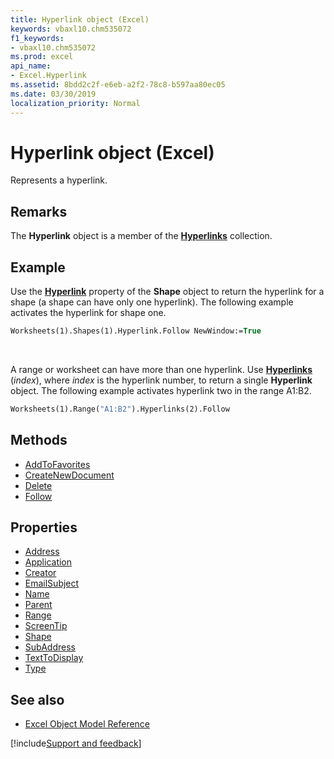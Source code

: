 ```yaml
---
title: Hyperlink object (Excel)
keywords: vbaxl10.chm535072
f1_keywords:
- vbaxl10.chm535072
ms.prod: excel
api_name:
- Excel.Hyperlink
ms.assetid: 8bdd2c2f-e6eb-a2f2-78c8-b597aa80ec05
ms.date: 03/30/2019
localization_priority: Normal
---
```



# Hyperlink object (Excel)

Represents a hyperlink.


## Remarks

The **Hyperlink** object is a member of the **[Hyperlinks](Excel.Hyperlinks.md)** collection.


## Example

Use the **[Hyperlink](Excel.Shape.Hyperlink.md)** property of the **Shape** object to return the hyperlink for a shape (a shape can have only one hyperlink). The following example activates the hyperlink for shape one.

```vb
Worksheets(1).Shapes(1).Hyperlink.Follow NewWindow:=True
```

<br/>

A range or worksheet can have more than one hyperlink. Use **[Hyperlinks](Excel.Worksheet.Hyperlinks.md)** (_index_), where _index_ is the hyperlink number, to return a single **Hyperlink** object. The following example activates hyperlink two in the range A1:B2.

```vb
Worksheets(1).Range("A1:B2").Hyperlinks(2).Follow
```


## Methods

- [AddToFavorites](Excel.Hyperlink.AddToFavorites.md)
- [CreateNewDocument](Excel.Hyperlink.CreateNewDocument.md)
- [Delete](Excel.Hyperlink.Delete.md)
- [Follow](Excel.Hyperlink.Follow.md)

## Properties

- [Address](Excel.Hyperlink.Address.md)
- [Application](Excel.Hyperlink.Application.md)
- [Creator](Excel.Hyperlink.Creator.md)
- [EmailSubject](Excel.Hyperlink.EmailSubject.md)
- [Name](Excel.Hyperlink.Name.md)
- [Parent](Excel.Hyperlink.Parent.md)
- [Range](Excel.Hyperlink.Range.md)
- [ScreenTip](Excel.Hyperlink.ScreenTip.md)
- [Shape](Excel.Hyperlink.Shape.md)
- [SubAddress](Excel.Hyperlink.SubAddress.md)
- [TextToDisplay](Excel.Hyperlink.TextToDisplay.md)
- [Type](Excel.Hyperlink.Type.md)


## See also

- [Excel Object Model Reference](overview/Excel/object-model.md)

[!include[Support and feedback](~/includes/feedback-boilerplate.md)]
